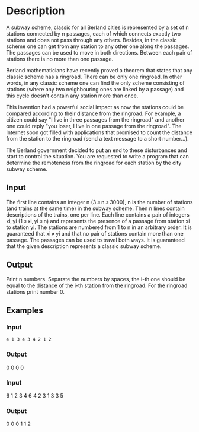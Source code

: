 # Description
A subway scheme, classic for all Berland cities is represented by a set of n stations connected by n passages, each of which connects exactly two stations and does not pass through any others. Besides, in the classic scheme one can get from any station to any other one along the passages. The passages can be used to move in both directions. Between each pair of stations there is no more than one passage.

Berland mathematicians have recently proved a theorem that states that any classic scheme has a ringroad. There can be only one ringroad. In other words, in any classic scheme one can find the only scheme consisting of stations (where any two neighbouring ones are linked by a passage) and this cycle doesn't contain any station more than once.

This invention had a powerful social impact as now the stations could be compared according to their distance from the ringroad. For example, a citizen could say "I live in three passages from the ringroad" and another one could reply "you loser, I live in one passage from the ringroad". The Internet soon got filled with applications that promised to count the distance from the station to the ringroad (send a text message to a short number...).

The Berland government decided to put an end to these disturbances and start to control the situation. You are requested to write a program that can determine the remoteness from the ringroad for each station by the city subway scheme.
## Input
The first line contains an integer n (3 ≤ n ≤ 3000), n is the number of stations (and trains at the same time) in the subway scheme. Then n lines contain descriptions of the trains, one per line. Each line contains a pair of integers xi, yi (1 ≤ xi, yi ≤ n) and represents the presence of a passage from station xi to station yi. The stations are numbered from 1 to n in an arbitrary order. It is guaranteed that xi ≠ yi and that no pair of stations contain more than one passage. The passages can be used to travel both ways. It is guaranteed that the given description represents a classic subway scheme.
## Output
Print n numbers. Separate the numbers by spaces, the i-th one should be equal to the distance of the i-th station from the ringroad. For the ringroad stations print number 0.
## Examples

### Input
`4
1 3
4 3
4 2
1 2`

### Output
0 0 0 0

### Input
6
1 2
3 4
6 4
2 3
1 3
3 5
### Output
0 0 0 1 1 2


